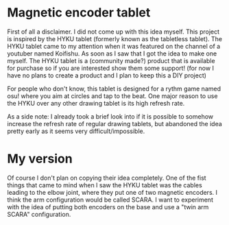 # Magnetic encoder tablet

First of all a disclaimer. I did not come up with this idea myself. This project is inspired by the HYKU tablet (formerly known as the tabletless tablet).
The HYKU tablet came to my attention when it was featured on the channel of a youtuber named Koifishu. As soon as I saw that I got the idea to make one myself.
The HYKU tablet is a (community made?) product that is available for purchase so if you are interested show them some support!
(for now I have no plans to create a product and I plan to keep this a DIY project)

For people who don't know, this tablet is designed for a rythm game named osu! where you aim at circles and tap to the beat. One major reason to use the HYKU over any other drawing tablet is its high refresh rate. 

As a side note: I already took a brief look into if it is possible to somehow increase the refresh rate of regular drawing tablets, but abandoned the idea pretty early as it seems very difficult/impossible.

# My version
Of course I don't plan on copying their idea completely. One of the fist things that came to mind when I saw the HYKU tablet was the cables leading to the elbow joint, where they put one of two magnetic encoders. I think the arm configuration would be called SCARA.
I want to experiment with the idea of putting both encoders on the base and use a "twin arm SCARA" configuration.